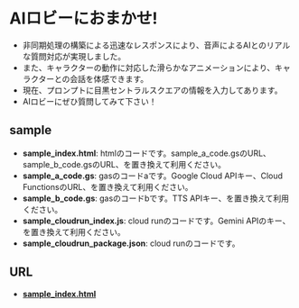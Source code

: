 ﻿# AIロビーにおまかせ!
- 非同期処理の構築による迅速なレスポンスにより、音声によるAIとのリアルな質問対応が実現しました。
- また、キャラクターの動作に対応した滑らかなアニメーションにより、キャラクターとの会話を体感できます。
- 現在、プロンプトに目黒セントラルスクエアの情報を入力してあります。  
- AIロビーにぜひ質問してみて下さい！

## sample

- **sample_index.html**: htmlのコードです。sample_a_code.gsのURL、sample_b_code.gsのURL、を置き換えて利用ください。
- **sample_a_code.gs**: gasのコードaです。Google Cloud APIキー、Cloud FunctionsのURL、を置き換えて利用ください。
- **sample_b_code.gs**: gasのコードbです。TTS APIキー、を置き換えて利用ください。
- **sample_cloudrun_index.js**: cloud runのコードです。Gemini APIのキー、を置き換えて利用ください。
- **sample_cloudrun_package.json**: cloud runのコードです。

## URL

- **[sample_index.html](https://kickboxerj0322.github.io/robi/)**
